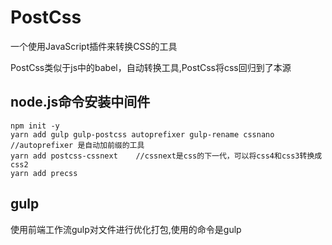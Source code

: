 # PostCss
一个使用JavaScript插件来转换CSS的工具

PostCss类似于js中的babel，自动转换工具,PostCss将css回归到了本源

## node.js命令安装中间件
```
npm init -y
yarn add gulp gulp-postcss autoprefixer gulp-rename cssnano   //autoprefixer 是自动加前缀的工具
yarn add postcss-cssnext    //cssnext是css的下一代，可以将css4和css3转换成css2
yarn add precss
```

## gulp
使用前端工作流gulp对文件进行优化打包,使用的命令是gulp

